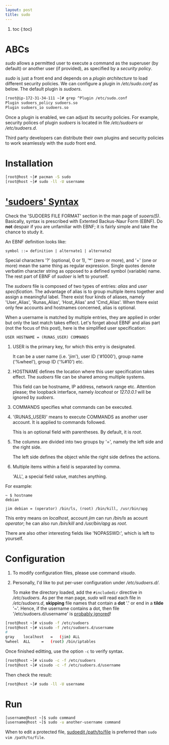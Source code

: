 ```yaml
---
layout: post
title: sudo
---
```


1. toc
{:toc}

# ABCs

*sudo* allows a permitted user to execute a command as the superuser (by default) or another user (if provided), as specified by a *security policy*.

*sudo* is just a front end and depends on a *plugin architecture* to load different security policies. We can configure a plugin in */etc/sudo.conf* as below. The default plugin is *sudoers*.

```bash
[root@ip-172-31-34-111 ~]# grep ^Plugin /etc/sudo.conf
Plugin sudoers_policy sudoers.so
Plugin sudoers_io sudoers.so
```

Once a plugin is enabled, we can adjust its security policies. For example, security polices of plugin *sudoers* is located in file */etc/sudoers* or */etc/sudoers.d*.

Third party developers can distribute their own plugins and security policies to work seamlessly with the *sudo* front end.

# Installation

```bash
[root@host ~]# pacman -S sudo
[root@host ~]# sudo -ll -U username
```

# ['sudoers' Syntax](https://unix.stackexchange.com/a/18880)

Check the 'SUDOERS FILE FORMAT' section in the man page of *suoers(5)*. Basically, syntax is prescribed with Extented Backus-Naur Form (EBNF). Do **not** despair if you are unfamiliar with EBNF; it is fairly simple and take the chance to study it.

An EBNF definition looks like:

```
symbol ::= definition | alternate1 | alternate2
```

Special characters '?' (optional, 0 or 1), '\*' (zero or more), and '+' (one or more) mean the same thing as regular expression. Single quotes denote verbatim character string as opposed to a defined symbol (variable) name. The rest part of EBNF of *sudoer* is left to yourself.

The *sudoers* file is composed of two types of entries: *alias* and *user specification*. The advantage of alias is to group multiple items together and assign a meaningful label. There exist four kinds of aliases, namely 'User_Alias', 'Runas_Alias', 'Host_Alias' and 'Cmd_Alias'. When there exist only few accounts and hostnames concerned, alias is optional.

When a username is matched by multiple entries, they are applied in order but only the last match takes effect. Let's forget about EBNF and alias part (not the focus of this post), here is the simplified user specification:

```
USER HOSTNAME = (RUNAS_USER) COMMANDS
```

1. USER is the primary key, for which this entry is designated.

   It can be a user name (i.e. 'jim'), user ID ('#1000'), group name ('%wheel'), group ID ('%#10') etc.
2. HOSTNAME defines the location where this user specification takes effect. The *sudoers* file can be shared among multiple systems.

   This field can be hostname, IP address, network range etc. Attention please; the loopback interface, namely *locahost* or *127.0.0.1* will be ignored by *sudoers*.
3. COMMANDS specifies what commands can be executed.
4. '(RUNAS_USER)' means to execute COMMANDS as another user account. It is applied to commands followed.

   This is an optional field with parentheses. By default, it is *root*.
5. The columns are divided into two groups by '=', namely the left side and the right side.

   The left side defines the object while the right side defines the actions.
6. Multiple items within a field is separated by comma.

   'ALL', a special field value, matches anything.

For example:

```
~ $ hostname
debian

jim debian = (operator) /bin/ls, (root) /bin/kill, /usr/bin/apg
```

This entry means on *localhost*, account *jim* can run */bin/ls* as acount *operator*; he can also run */bin/kill* and */usr/bin/apg* as *root*.

There are also other interesting fields like 'NOPASSWD:', which is left to yourself.

# Configuration

1. To modify configuration files, please use command *visudo*.
2. Personally, I'd like to put per-user configuration under */etc/sudoers.d/*.

   To make the directory loaded, add the `#includedir` directive in */etc/sudoers*. As per the man page, *sudo* will read each file in */etc/sudoers.d*, **skipping** file names that contain a **dot** '.' or end in a **tilde** '~'. Hence, if the username contains a dot, then file '/etc/sudoers.d/username' is [probably ignored](https://bugs.centos.org/view.php?id=5017)!

```bash
[root@host ~]# visudo -f /etc/sudoers
[root@host ~]# visudo -f /etc/sudoers.d/username
#
gray	localhost	=	(jim) ALL
%wheel	ALL		=	(root) /bin/iptables
```

Once finished editting, use the option `-c` to verify syntax.

```bash
[root@host ~]# visudo -c -f /etc/sudoers
[root@host ~]# visudo -c -f /etc/sudoers.d/username
```

Then check the result:

```bash
[root@host ~]# sudo -ll -U username
```

# Run

```bash
[username@host ~]$ sudo command
[username@host ~]$ sudo -u another-username command
```

When to edit a protected file, [sudoedit /path/to/file](https://superuser.com/q/785187) is preferred than `sudo vim /path/to/file`.
